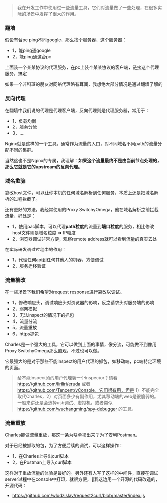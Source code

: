 > 我在开发工作中使用过一些流量工具，它们对流量做了一些处理，在很多实际的场景中发挥了很大的作用。

### 翻墙

假设有台pc ping不同google，那么找个服务器，这个服务器：

- 1，能ping通google
- 2，能ping通这台pc

上面装一个某某协议的代理服务，在pc上装个某某协议的客户端，链接这个代理服务，搞定

如果一个非科班的朋友对网络代理略有耳闻，我想绝大部分情况是通过翻墙了解的

### 反向代理

在翻墙中我们说的代理是代理客户端，反向代理则是代理服务器，常用于：

- 1，负载均衡
- 2，服务分流
- 3，....

Nginx就是这样的一个工具。通常作为流量的入口，对不同域名不同path的流量分配不同的集群。

当然这也不是Nginx的专属，我理解：**如果这个流量最终不是由当前节点处理的，那么它就是它的upstream的反向代理。**

### 域名欺骗

篡改host文件，可以让你本机的任何域名解析到任何服务，本质上还是把域名解析的过程拦截了。

还有更好的方法。我经常使用的Proxy SwitchyOmega，他在域名解析之前拦截流量，好处是：

- 1，使用pac脚本，可以代理**path粒度**的流量到**端口粒度**的服务，相比修改host文件则是域名粒度 => IP粒度
- 2，浏览器调试非常方便，观察remote address就可以看到流量的真实去处

在实际研发调试过程中的作用：

- 1，代理任何api到任何其他人的机器，方便调试
- 2，服务迁移验证

### 流量篡改

在一些场景下我们希望对request response进行篡改以调试。

- 1，修改响应头，调试响应头对浏览器的影响，反之请求头对服务端的影响
- 2，弱网模拟
- 3，无法inspect的情况下的抓包
- 4，流量分流
- 5，流量重放
- 6，https抓包

Charles是一个强大的工具，它可以做到上面的事情，像分流，可能做不到像用Proxy SwitchyOmega那么直观，不过也可以做。

它最强大的是对于那些不能inspect的用户代理的抓包，如移动端，pc端特定环境的页面。

> 给不能inspect的的用户代理装一个inspector？请看 https://github.com/liriliri/eruda 或者 https://github.com/Tencent/vConsole，它们很有用，但是 1）不能完全取代Charles，2）对页面多少有副作用，尤其移动端的web是很脆弱的。一般来讲还是会选择usb调试、虚拟机，或者类似 https://github.com/wuchangming/spy-debugger 的工具。

### 流量重放

Charles能做流量重放，那这一条为啥单拎出来？为了安利Postman。

对于已经被抓取的包，为了方便后续的调试，可以这样操作：

- 1，在Charles上导出curl脚本
- 2，在Postman上导入curl脚本

这样对于重放流量的体验是最好的。另外还有人写了这样的中间件，直接在调试server过程中在console中打印，就很方便，我这边用一个开源的代码改造的，开源代码：

- https://github.com/wlodzislav/request2curl/blob/master/index.js